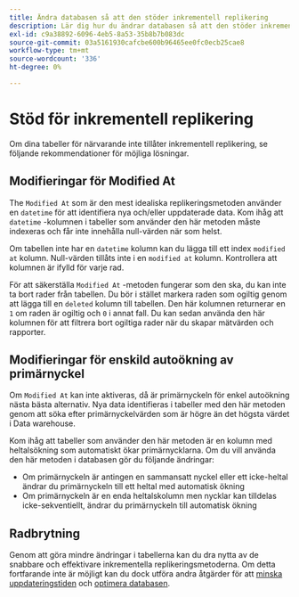```yaml
---
title: Ändra databasen så att den stöder inkrementell replikering
description: Lär dig hur du ändrar databasen så att den stöder inkrementell replikering.
exl-id: c9a38892-6096-4eb5-8a53-35b8b7b083dc
source-git-commit: 03a5161930cafcbe600b96465ee0fc0ecb25cae8
workflow-type: tm+mt
source-wordcount: '336'
ht-degree: 0%

---
```


# Stöd för inkrementell replikering

Om dina tabeller för närvarande inte tillåter inkrementell replikering, se följande rekommendationer för möjliga lösningar.

## Modifieringar för Modified At

The `Modified At` som är den mest idealiska replikeringsmetoden använder en `datetime` för att identifiera nya och/eller uppdaterade data. Kom ihåg att `datetime` -kolumnen i tabeller som använder den här metoden måste indexeras och får inte innehålla null-värden när som helst.

Om tabellen inte har en `datetime` kolumn kan du lägga till ett index `modified at` kolumn. Null-värden tillåts inte i en `modified at` kolumn. Kontrollera att kolumnen är ifylld för varje rad.

För att säkerställa `Modified At` -metoden fungerar som den ska, du kan inte ta bort rader från tabellen. Du bör i stället markera raden som ogiltig genom att lägga till en `deleted` kolumn till tabellen. Den här kolumnen returnerar en `1` om raden är ogiltig och `0` i annat fall. Du kan sedan använda den här kolumnen för att filtrera bort ogiltiga rader när du skapar mätvärden och rapporter.

## Modifieringar för enskild autoökning av primärnyckel

Om `Modified At` kan inte aktiveras, då är primärnyckeln för enkel autoökning nästa bästa alternativ. Nya data identifieras i tabeller med den här metoden genom att söka efter primärnyckelvärden som är högre än det högsta värdet i Data warehouse.

Kom ihåg att tabeller som använder den här metoden är en kolumn med heltalsökning som automatiskt ökar primärnycklarna. Om du vill använda den här metoden i databasen gör du följande ändringar:

* Om primärnyckeln är antingen en sammansatt nyckel eller ett icke-heltal ändrar du primärnyckeln till ett heltal med automatisk ökning
* Om primärnyckeln är en enda heltalskolumn men nycklar kan tilldelas icke-sekventiellt, ändrar du primärnyckeln till automatisk ökning

## Radbrytning

Genom att göra mindre ändringar i tabellerna kan du dra nytta av de snabbare och effektivare inkrementella replikeringsmetoderna. Om detta fortfarande inte är möjligt kan du dock utföra andra åtgärder för att [minska uppdateringstiden](../best-practices/reduce-update-cycle-time.md) och [optimera databasen](../best-practices/opt-db-analysis.md).
